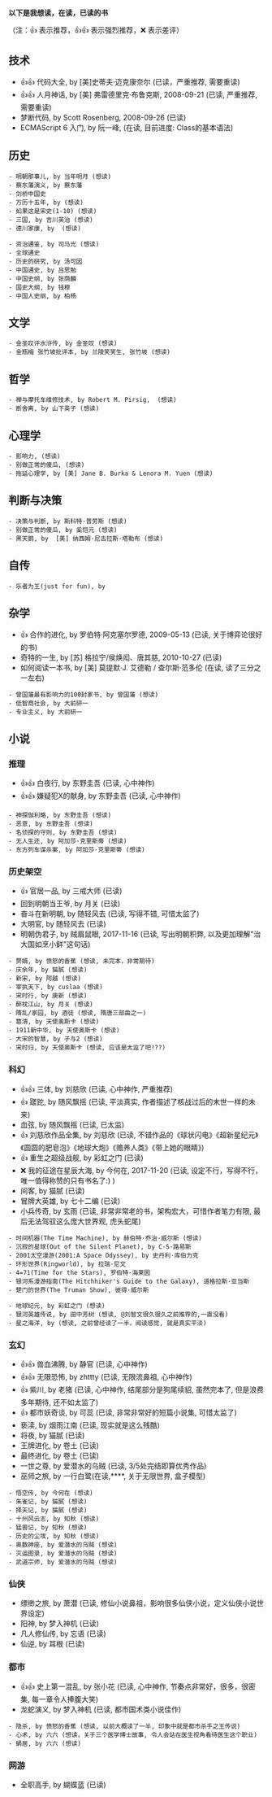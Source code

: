 **以下是我想读，在读，已读的书**

（注：:+1: 表示推荐，:+1::+1: 表示强烈推荐，:x: 表示差评）

## 技术
- :+1::+1: 代码大全, by [美]史蒂夫·迈克康奈尔 (已读，严重推荐, 需要重读)
- :+1::+1: 人月神话, by [美] 弗雷德里克·布鲁克斯, 2008-09-21 (已读, 严重推荐, 需要重读)
- 梦断代码, by Scott Rosenberg, 2008-09-26 (已读)
- ECMAScript 6 入门, by 阮一峰,  (在读, 目前进度: Class的基本语法)

## 历史

```
- 明朝那事儿, by 当年明月 (想读)
- 蔡东藩演义, by 蔡东藩
- 剑桥中国史
- 万历十五年, by (想读)
- 如果这是宋史(1-10) (想读)
- 三国, by 吉川英治 (想读)
- 德川家康, by  (想读)

- 资治通鉴, by 司马光 (想读)
- 全球通史
- 历史的研究, by 汤可因
- 中国通史, by 吕思勉
- 中国史纲, by 张荫麟
- 国史大纲, by 钱穆
- 中国人史纲, by 柏杨
```


## 文学

```
- 金圣叹评水浒传, by 金圣叹 (想读)
- 金瓶梅 张竹坡批评本, by 兰陵笑笑生, 张竹坡 (想读)
```


## 哲学

```
- 禅与摩托车维修技术, by Robert M. Pirsig,  (想读)
- 断舍离, by 山下英子 (想读)
```


## 心理学

```
- 影响力, (想读)
- 别做正常的傻瓜, (想读)
- 拖延心理学, by [美] Jane B. Burka & Lenora M. Yuen (想读)
```


## 判断与决策

```
- 决策与判断, by 斯科特·普劳斯 (想读)
- 别做正常的傻瓜, by 奚恺元 (想读)
- 黑天鹅, by  [美] 纳西姆·尼古拉斯·塔勒布 (想读)
```


## 自传

```
- 乐者为王(just for fun), by 
```


## 杂学
- :+1: 合作的进化, by 罗伯特·阿克塞尔罗德, 2009-05-13 (已读, 关于博弈论很好的书)
- 奇特的一生, by [苏] 格拉宁/侯焕闳、唐其慈, 2010-10-27 (已读)
- 如何阅读一本书, by [美] 莫提默·J. 艾德勒 / 查尔斯·范多伦 (在读, 读了三分之一左右)

```
- 曾国藩最有影响力的100封家书, by 曾国藩 (想读)
- 低智商社会, by 大前研一
- 专业主义, by 大前研一
```


## 小说

### 推理
- :+1::+1: 白夜行, by 东野圭吾 (已读, 心中神作)
- :+1::+1: 嫌疑犯X的献身, by 东野圭吾 (已读, 心中神作)

```
- 神探伽利略, by 东野圭吾 (想读)
- 恶意, by 东野圭吾 (想读)
- 名侦探的守则, by 东野圭吾 (想读)
- 无人生还, by 阿加莎·克里斯蒂 (想读)
- 东方列车谋杀案, by 阿加莎·克里斯蒂 (想读)
```

### 历史架空
- :+1: 官居一品, by 三戒大师 (已读)
- 回到明朝当王爷, by 月关 (已读)
- 奋斗在新明朝, by 随轻风去 (已读, 写得不错, 可惜太监了)
- 大明官, by 随轻风去 (已读)
- 明朝伪君子, by 贼眉鼠眼, 2017-11-16 (已读, 写出明朝积弊, 以及更加理解"治大国如烹小鲜"这句话)

```
- 赘婿, by 愤怒的香蕉 (想读, 未完本，非常期待)
- 庆余年, by 猫腻 (想读)
- 新宋, by 阿越 (想读) 
- 宰执天下, by cuslaa (想读)
- 宋时行, by 庚新 (想读)
- 醉枕江山, by 月关 (想读)
- 隋乱/家园, by 酒徒 (想读, 隋唐三部曲之一) 
- 篡清, by 天使奥斯卡 (想读)
- 1911新中华, by 天使奥斯卡 (想读)
- 大宋的智慧, by 孑与2 (想读)
- 宋时归, by 天使奥斯卡 (想读, 应该是太监了吧!??)
```

### 科幻
- :+1::+1: 三体, by 刘慈欣 (已读, 心中神作, 严重推荐)
- :+1: 蹉跎, by 随风飘摇 (已读, 平淡真实, 作者描述了核战过后的末世一样的未来)
- 血弦, by 随风飘摇 (已读, 已太监)
- :+1: 刘慈欣作品全集, by 刘慈欣 (已读, 不错作品的《球状闪电》《超新星纪元》《圆圆的肥皂泡》《地球大炮》《赡养人类》《带上她的眼睛》)
- :+1: 重生之超级战舰, by 彩虹之门 (已读)
- :x: 我的征途在星辰大海, by 今何在, 2017-11-20 (已读, 设定不行，写得不行，唯一值得称赞的只有书名了:) )
- 间客, by 猫腻 (已读)
- 冒牌大英雄, by 七十二编 (已读)
- 小兵传奇, by 玄雨 (已读, 非常非常老的书，架构宏大，可惜作者笔力有限, 最后无法驾驭这么庞大世界观, 虎头蛇尾)

```
- 时间机器(The Time Machine), by 赫伯特·乔治·威尔斯 (想读)
- 沉寂的星球(Out of the Silent Planet), by C·S·路易斯
- 2001太空漫游(2001:A Space Odyssey), by 史丹利·库伯力克
- 环形世界(Ringworld), by 拉瑞·尼文
- 4=71(Time for the Stars), 罗伯特·海莱因
- 银河系漫游指南(The Hitchhiker's Guide to the Galaxy), 道格拉斯·亚当斯
- 楚门的世界(The Truman Show), 彼得·威尔斯

- 地球纪元, by 彩虹之门 (想读)
- 银河英雄传说, by 田中芳树 (想读, @刘智文很久很久之前推荐的,一直没看)
- 星之海洋, by (想读, 之前曾经读了一半，阅读感觉, 就是真实平淡)
```

### 玄幻
- :+1::+1: 兽血沸腾, by 静官 (已读, 心中神作)
- :+1::+1: 无限恐怖, by zhttty (已读, 无限流鼻祖, 心中神作)
- :+1: 紫川, by 老猪 (已读, 心中神作, 结尾部分是狗尾续貂, 虽然完本了, 但是浪费多年期待, 还不如太监了)
- :+1: 都市妖奇谈, by 可蕊 (已读, 非常非常好的短篇小说集, 可惜太监了)
- 亵渎, by 烟雨江南 (已读, 现实就是这么残酷)
- 将夜, by 猫腻 (已读)
- 王牌进化, by 卷土 (已读)
- 最终进化, by 卷土 (已读)
- 一世之尊, by 爱潜水的乌贼 (已读, 3/5处完结即算优秀作品)
- 巫师之旅, by 一行白鹭(在读,****,  关于无限世界, 盒子模型)

```
- 悟空传, by 今何在 (想读)
- 朱雀记, by 猫腻 (想读)
- 择天记, by 猫腻 (想读)
- 十州风云志, by 知秋 (想读)
- 猛兽记, by 知秋 (想读)
- 历史的尘埃, by 知秋 (想读)
- 奥数神座, by 爱潜水的乌贼 (想读)
- 灭运图录, by 爱潜水的乌贼 (想读)
- 武道宗师, by 爱潜水的乌贼 (想读)
```

### 仙侠
- 缥缈之旅, by 萧潜 (已读, 修仙小说鼻祖，影响很多仙侠小说，定义仙侠小说世界设定)
- 阳神, by 梦入神机 (已读)
- 凡人修仙传, by 忘语 (已读)
- 仙逆, by 耳根 (已读)

### 都市
- :+1::+1: 史上第一混乱, by 张小花 (已读, 心中神作, 节奏点非常好，很多，很密集, 每一章令人捧腹大笑)
- 龙蛇演义, by 梦入神机 (已读, 都市国术类小说佳作)

```
- 隐杀, by 愤怒的香蕉 (想读, 以前大概读了一半, 印象中就是都市杀手之王传说)
- 心术, by 六六 (想读，关于三个医学博士故事, 令人会站在医生视角看待医生这个职业)
- 蜗居, by 六六 (想读)
```

### 网游
- 全职高手, by 蝴蝶蓝 (已读)
